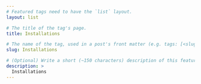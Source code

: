 ```yaml
---
# Featured tags need to have the `list` layout.
layout: list

# The title of the tag's page.
title: Installations

# The name of the tag, used in a post's front matter (e.g. tags: [<slug>]).
slug: Installations

# (Optional) Write a short (~150 characters) description of this featured tag.
description: >
  Installations
---
```

